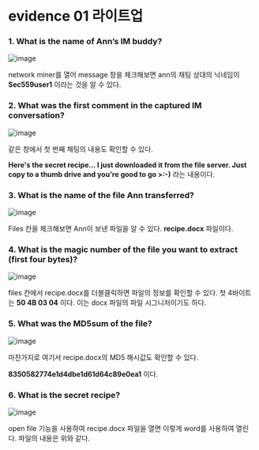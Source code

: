 evidence 01 라이트업
=============


### 1. What is the name of Ann’s IM buddy? 

![image](https://github.com/user-attachments/assets/46b57669-71a2-4599-a91d-5c3188cda32c)

network miner를 열어 message 창을 체크해보면 ann의 채팅 상대의 닉네임이 **Sec559user1** 이라는 것을 알 수 있다.


### 2.  What was the first comment in the captured IM conversation? 

![image](https://github.com/user-attachments/assets/70dc1b79-2982-4039-9556-efb13e633736)

같은 창에서 첫 번째 채팅의 내용도 확인할 수 있다. 

**Here's the secret recipe... I just downloaded it from the file server. Just copy to a thumb drive and you're good to go &gt;:-)** 라는 내용이다. 


### 3. What is the name of the file Ann transferred?

![image](https://github.com/user-attachments/assets/bed4e4e2-ac5d-4b3c-9c96-a55450566703)

Files 칸을 체크해보면 Ann이 보낸 파일을 알 수 있다. **recipe.docx** 파일이다.

### 4. What is the magic number of the file you want to extract (first four bytes)? 

![image](https://github.com/user-attachments/assets/3095b826-4296-45bf-94e4-4ade9e41a6dd)

files 칸에서 recipe.docx를 더블클릭하면 파일의 정보를 확인할 수 있다. 첫 4바이트는 **50 4B 03 04** 이다. 
이는 docx 파일의 파일 시그니처이기도 하다.

### 5. What was the MD5sum of the file?

![image](https://github.com/user-attachments/assets/a1056e10-1995-4ec1-9311-c9f73efbf65b)

마찬가지로 여기서 recipe.docx의 MD5 해시값도 확인할 수 있다.

**8350582774e1d4dbe1d61d64c89e0ea1** 이다.

### 6. What is the secret recipe? 

![image](https://github.com/user-attachments/assets/c2dfef4c-f1fb-49d5-942b-5f481d1e5f37)

open file 기능을 사용하여 recipe.docx 파일을 열면 이렇게 word를 사용하여 열린다. 파일의 내용은 위와 같다.
